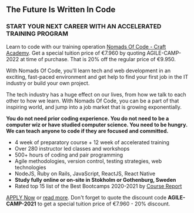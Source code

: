 ## The Future Is Written In Code

### START YOUR NEXT CAREER WITH AN ACCELERATED TRAINING PROGRAM

Learn to code with our training operation [Nomads Of Code - Craft Academy](https://www.craftacademy.co/). Get a special tuition price of <span>&#8364;</span>7.960 by quoting AGILE-CAMP-2022 at time of purchase. That is 20% off the regular price of <span>&#8364;</span>9.950. 

With Nomads Of Code, you'll learn tech and web development in an exciting, fast-paced environment and get help to find your first job in the IT industry or build your own project.

The tech industry has a huge effect on our lives, from how we talk to each other to how we learn. With Nomads Of Code, you can be a part of that inspiring world, and jump into a job market that is growing exponentially.

**You do not need prior coding experience. You do not need to be a computer wiz or have studied computer science. You need to be hungry. We can teach anyone to code if they are focused and committed.**


* 4 week of preparatory course + 12 week of accelerated training
* Over 280 instructor led classes and workshops
* 500+ hours of coding and pair programming
* Agile methodologies, version control, testing strategies, web technologies
* NodeJS, Ruby on Rails, JavaScript, ReactJS, React Native
* **Study fully online or on-site in Stokholm or Gothenburg, Sweden**
* Rated top 15 list of the Best Bootcamps 2020-2021 by [Course Report](https://www.coursereport.com/best-coding-bootcamps)



[APPLY Now](https://form.jotform.com/213501220114029) or [read more](https://www.craftacademy.se/english/curriculum/). Don't forget to quote the discount code **AGILE-CAMP-2021** to get a special tuition price of <span>&#8364;</span>7.960 - 20% discount. 


